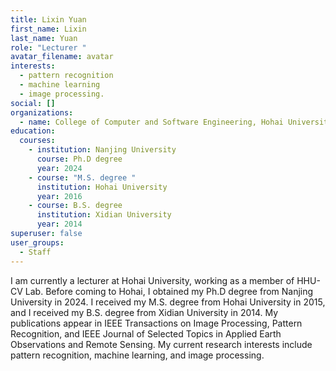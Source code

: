 ```yaml
---
title: Lixin Yuan
first_name: Lixin
last_name: Yuan
role: "Lecturer "
avatar_filename: avatar
interests:
  - pattern recognition
  - machine learning
  - image processing.
social: []
organizations:
  - name: College of Computer and Software Engineering, Hohai University
education:
  courses:
    - institution: Nanjing University
      course: Ph.D degree
      year: 2024
    - course: "M.S. degree "
      institution: Hohai University
      year: 2016
    - course: B.S. degree
      institution: Xidian University
      year: 2014
superuser: false
user_groups:
  - Staff
---
```

I am currently a lecturer at Hohai University, working as a member of HHU-CV Lab. Before coming to Hohai, I obtained my Ph.D degree from Nanjing University in 2024. I received my M.S. degree from Hohai University in 2015, and I received my B.S. degree from Xidian University in 2014. My publications appear in IEEE Transactions on Image Processing, Pattern Recognition, and IEEE Journal of Selected Topics in Applied Earth Observations and Remote Sensing. My current research interests include pattern recognition, machine learning, and image processing.
